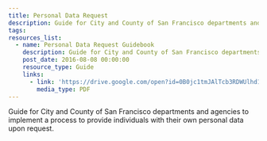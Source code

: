 ```yaml
---
title: Personal Data Request
description: Guide for City and County of San Francisco departments and agencies to implement a process to provide individuals with their own personal data upon request.
tags:
resources_list:
  - name: Personal Data Request Guidebook
    description: Guide for City and County of San Francisco departments and agencies to implement a process to provide individuals with their own personal data upon request.
    post_date: 2016-08-08 00:00:00
    resource_type: Guide
    links:
      - link: 'https://drive.google.com/open?id=0B0jc1tmJAlTcb3RDWUlhd1BnTUU'
        media_type: PDF
---
```



Guide for City and County of San Francisco departments and agencies to implement a process to provide individuals with their own personal data upon request.